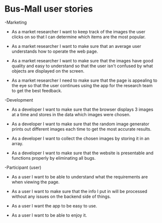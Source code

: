 # Bus-Mall user stories

-Marketing
* As a market researcher I want to keep track of the images the user clicks on so that I can determine which items are the most popular.

* As a market researcher I want to make sure that an average user understands how to operate the web page.  

* As a market researcher I want to make sure that the images have good quality and easy to understand so that the user isn't confused by what objects are displayed on the screen.

* As a market researcher I need to make sure that the page is appealing to the eye so that the user continues using the app for the research team to get the best feedback.

-Development
* As a developer I want to make sure that the browser displays 3 images at a time and stores in the data which images were chosen.

* As a developer I want to make sure that the random image generator prints out different images each time to get the most accurate results.

* As a developer I want to collect the chosen images by storing it in an array.

* As a developer I want to make sure that the website is presentable and functions properly by eliminating all bugs.

-Participant (user)

* As a user I want to be able to understand what the requirements are when viewing the page.

* As a user I want to make sure that the info I put in will be processed without any issues on the backend side of things.

* As a user I want the app to be easy to use.

* As a user I want to be able to enjoy it.
